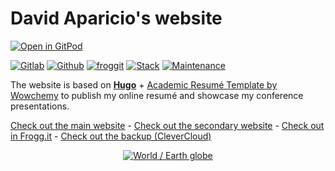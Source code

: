 # David Aparicio's website

[![Open in GitPod](https://gitpod.io/button/open-in-gitpod.svg)](https://gitpod.io/#https://gitlab.com/davidaparicio/website)

[![Gitlab](https://img.shields.io/static/v1?label=gitlab&logo=gitlab&color=brightgreen&message=main&style=flat-square)](https://davidaparicio.gitlab.io/)
[![Github](https://img.shields.io/static/v1?label=github&logo=github&color=green&message=mirrored&style=flat-square)](https://davidaparicio.github.io/)
[![froggit](https://img.shields.io/static/v1?label=froggit&logo=froggit&color=yellowgreen&message=mirrored&style=flat-square)](https://davidaparicio.froggit.page/)
[![Stack](https://img.shields.io/static/v1?label=stack&logo=hugo&color=343d46&message=go%20(hugo)&style=flat-square)](https://gohugo.io/)
[![Maintenance](https://img.shields.io/maintenance/yes/2022.svg)](https://gitlab.com/davidaparicio/website/-/commits/master)

The website is based on **[Hugo](https://gohugo.io/)** + [Academic Resumé Template by Wowchemy](https://wowchemy.com/docs/) to publish my online resumé and showcase my conference presentations.

[Check out the main website](https://davidaparicio.gitlab.io/website/) - 
[Check out the secondary website](https://davidaparicio.github.io/website/) -
[Check out in Frogg.it](https://davidaparicio.froggit.page/website/) -
[Check out the backup (CleverCloud)](https://app-166bc141-afa9-4536-afd2-61f661648d93.cleverapps.io/)

<p align="center"><a href="https://davidaparicio.gitlab.io/website/" target="_blank" rel="noopener"><img src="https://davidaparicio.gitlab.io/website/files/earth.png" alt="World / Earth globe"></a></p>

[comment]: <> (Languages i18n retrieved from https://github.com/wowchemy/wowchemy-hugo-themes/tree/main/wowchemy/i18n)
[todo_update]: <> (https://github.com/wowchemy/starter-hugo-academic/commit/d99a03a46fe59269e23a272c996184d2df0ef884)
[frogg.it repo]: <> (https://lab.frogg.it/davidaparicio/website)
[fontawesome icon]: <> (https://fontawesome.com/v5/icons/file-alt?s=solid)
[main language]: <> (https://github.com/davidaparicio/website/search?l=go)